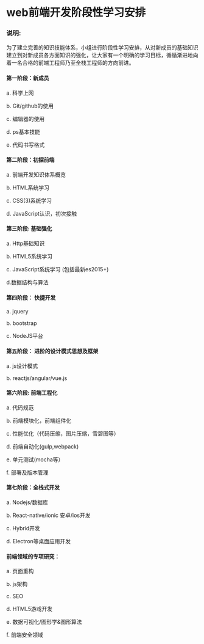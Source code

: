 # web前端开发阶段性学习安排

### 说明:

为了建立完善的知识技能体系，小组进行阶段性学习安排，从对新成员的基础知识建立到对新成员各方面知识的强化，让大家有一个明确的学习目标，循循渐进地向着一名合格的前端工程师乃至全栈工程师的方向前进。

#### 第一阶段：新成员

a. 科学上网

b. Git/github的使用

c. 编辑器的使用

d. ps基本技能

e. 代码书写格式

#### 第二阶段：初探前端

a. 前端开发知识体系概览

b. HTML系统学习

c. CSS(3)系统学习

d. JavaScript认识，初次接触

#### 第三阶段: 基础强化

a. Http基础知识

b. HTML5系统学习

c. JavaScript系统学习 (包括最新es2015+)

d.数据结构与算法

#### 第四阶段： 快捷开发

a. jquery

b. bootstrap

c. NodeJS平台

#### 第五阶段： 进阶的设计模式思想及框架

a. js设计模式

b. reactjs/angular/vue.js

#### 第六阶段: 前端工程化

a. 代码规范

b. 前端模块化，前端组件化

c. 性能优化（代码压缩，图片压缩，雪碧图等）

d. 前端自动化(gulp,webpack)

e. 单元测试(mocha等）

f. 部署及版本管理

#### 第七阶段：全栈式开发

a. Nodejs/数据库

b. React-native/ionic 安卓/ios开发

c. Hybrid开发

d. Electron等桌面应用开发

#### 前端领域的专项研究：

a. 页面重构

b. js架构

c. SEO

d. HTML5游戏开发

e. 数据可视化/图形学&图形算法

f. 前端安全领域